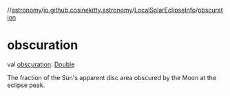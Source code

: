 //[astronomy](../../../index.md)/[io.github.cosinekitty.astronomy](../index.md)/[LocalSolarEclipseInfo](index.md)/[obscuration](obscuration.md)

# obscuration

val [obscuration](obscuration.md): [Double](https://kotlinlang.org/api/latest/jvm/stdlib/kotlin-stdlib/kotlin/-double/index.html)

The fraction of the Sun's apparent disc area obscured by the Moon at the eclipse peak.
